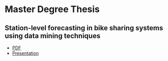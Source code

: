 # Master Degree Thesis

## Station-level forecasting in bike sharing systems using data mining techniques


- [PDF](../thesis.pdf) 
- [Presentation](../presentation.pdf)